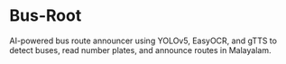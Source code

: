 # Bus-Root
AI-powered bus route announcer using YOLOv5, EasyOCR, and gTTS to detect buses, read number plates, and announce routes in Malayalam.
